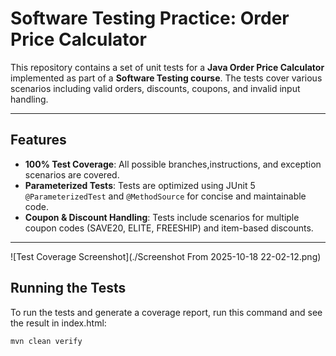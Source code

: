 # Software Testing Practice: Order Price Calculator

This repository contains a set of unit tests for a **Java Order Price Calculator** implemented as part of a **Software Testing course**. The tests cover various scenarios including valid orders, discounts, coupons, and invalid input handling.

---

## Features

- **100% Test Coverage**: All possible branches,instructions, and exception scenarios are covered.
- **Parameterized Tests**: Tests are optimized using JUnit 5 `@ParameterizedTest` and `@MethodSource` for concise and maintainable code.
- **Coupon & Discount Handling**: Tests include scenarios for multiple coupon codes (SAVE20, ELITE, FREESHIP) and item-based discounts.

---
![Test Coverage Screenshot](./Screenshot From 2025-10-18 22-02-12.png)


## Running the Tests

To run the tests and generate a coverage report, run this command and see the result in index.html:

```bash
mvn clean verify
